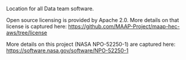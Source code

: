 Location for all Data team software.

Open source licensing is provided by Apache 2.0. More details on that license is captured here: https://github.com/MAAP-Project/maap-hec-aws/tree/license

More details on this project (NASA NPO-52250-1) are captured here: https://software.nasa.gov/software/NPO-52250-1
